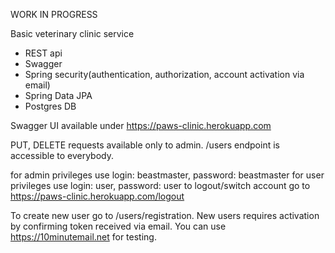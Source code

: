 WORK IN PROGRESS

Basic veterinary clinic service

- REST api
- Swagger
- Spring security(authentication, authorization, account activation via email)
- Spring Data JPA
- Postgres DB

Swagger UI available under https://paws-clinic.herokuapp.com

PUT, DELETE requests available only to admin.
/users endpoint is accessible to everybody.

for admin privileges use login: beastmaster, password: beastmaster
for user privileges use login: user, password: user
to logout/switch account go to https://paws-clinic.herokuapp.com/logout

To create new user go to /users/registration.
New users requires activation by confirming token received via email.
You can use https://10minutemail.net for testing.

